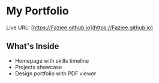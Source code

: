 # My Portfolio

Live URL: [https://Faziee.github.io](https://Faziee.github.io)

## What's Inside
- Homepage with skills timeline
- Projects showcase
- Design portfolio with PDF viewer
